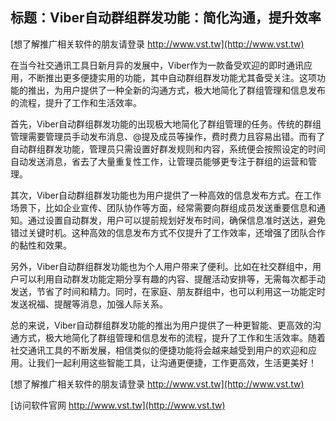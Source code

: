## **标题：Viber自动群组群发功能：简化沟通，提升效率**

[想了解推广相关软件的朋友请登录 http://www.vst.tw](http://www.vst.tw)

在当今社交通讯工具日新月异的发展中，Viber作为一款备受欢迎的即时通讯应用，不断推出更多便捷实用的功能，其中自动群组群发功能尤其备受关注。这项功能的推出，为用户提供了一种全新的沟通方式，极大地简化了群组管理和信息发布的流程，提升了工作和生活效率。

首先，Viber自动群组群发功能的出现极大地简化了群组管理的任务。传统的群组管理需要管理员手动发布消息、@提及成员等操作，费时费力且容易出错。而有了自动群组群发功能，管理员只需设置好群发规则和内容，系统便会按照设定的时间自动发送消息，省去了大量重复性工作，让管理员能够更专注于群组的运营和管理。

其次，Viber自动群组群发功能也为用户提供了一种高效的信息发布方式。在工作场景下，比如企业宣传、团队协作等方面，经常需要向群组成员发送重要信息和通知。通过设置自动群发，用户可以提前规划好发布时间，确保信息准时送达，避免错过关键时机。这种高效的信息发布方式不仅提升了工作效率，还增强了团队合作的黏性和效果。

另外，Viber自动群组群发功能也为个人用户带来了便利。比如在社交群组中，用户可以利用自动群发功能定期分享有趣的内容、提醒活动安排等，无需每次都手动发送，节省了时间和精力。同时，在家庭、朋友群组中，也可以利用这一功能定时发送祝福、提醒等消息，加强人际关系。

总的来说，Viber自动群组群发功能的推出为用户提供了一种更智能、更高效的沟通方式，极大地简化了群组管理和信息发布的流程，提升了工作和生活效率。随着社交通讯工具的不断发展，相信类似的便捷功能将会越来越受到用户的欢迎和应用。让我们一起利用这些智能工具，让沟通更便捷，工作更高效，生活更美好！

[想了解推广相关软件的朋友请登录 http://www.vst.tw](http://www.vst.tw)


[访问软件官网 http://www.vst.tw](http://www.vst.tw)
